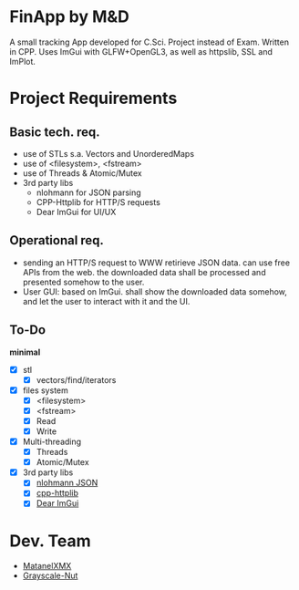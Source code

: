 # **FinApp** by M&D
A small tracking App developed for C.Sci. Project instead of Exam.
Written in CPP. Uses ImGui with GLFW+OpenGL3, as well as httpslib, SSL and ImPlot.

# Project Requirements
## Basic tech. req.
* use of STLs s.a. Vectors and UnorderedMaps
* use of \<filesystem\>, \<fstream\>
* use of Threads & Atomic/Mutex
* 3rd party libs
	* nlohmann for JSON parsing
 	* CPP-Httplib for HTTP/S requests
  	* Dear ImGui for UI/UX

## Operational req.
* sending an HTTP/S request to WWW retirieve JSON data. can use free APIs from the web.
the downloaded data shall be processed and presented somehow to the user.
* User GUI: based on ImGui. shall show the downloaded data somehow, and let the user to interact with it and the UI.

## To-Do
**minimal**
- [x] stl
	- [x] vectors/find/iterators
- [x] files system
	- [x] \<filesystem\>
 	- [x] \<fstream\>
  	- [x] Read
   	- [x] Write
- [x] Multi-threading
	- [x] Threads
	- [x] Atomic/Mutex
- [x] 3rd party libs
	- [x] [nlohmann JSON](https://github.com/nlohmann/json)
 	- [x] [cpp-httplib](https://github.com/yhirose/cpp-httplib)
  	- [x] [Dear ImGui](https://github.com/ocornut/imgui)

# Dev. Team
* [MatanelXMX](https://github.com/MatanelXMX)
* [Grayscale-Nut](https://github.com/Grayscale-Nut)